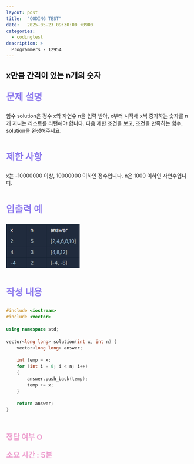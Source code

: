 ```yaml
---
layout: post
title:  "CODING TEST"
date:   2025-05-23 09:30:00 +0900
categories:
  - codingtest
description: >
  Programmers - 12954
---
```

## x만큼 간격이 있는 n개의 숫자

<p style = "color:#8f7cee; font-size:25px; font-weight:bold">
문제 설명
</p>
함수 solution은 정수 x와 자연수 n을 입력 받아, x부터 시작해 x씩 증가하는 숫자를 n개 지니는 리스트를 리턴해야 합니다. 다음 제한 조건을 보고, 조건을 만족하는 함수, solution을 완성해주세요.

<br/>
<br/>

<p style = "color:#8f7cee; font-size:25px; font-weight:bold">
제한 사항
</p>
x는 -10000000 이상, 10000000 이하인 정수입니다.
n은 1000 이하인 자연수입니다.

<br/>
<br/>

<p style = "color:#8f7cee; font-size:25px; font-weight:bold">
입출력 예
</p>

<img src = "../../assets/img/codingtest/12954.png" width = "200" height = "120">

<br/>
<br/>

<p style = "color:#8f7cee; font-size:25px; font-weight:bold">
작성 내용
</p>

```C++
#include <iostream>
#include <vector>

using namespace std;

vector<long long> solution(int x, int n) {
    vector<long long> answer;
    
    int temp = x;
    for (int i = 0; i < n; i++)
    {
        answer.push_back(temp);
        temp += x;
    }
    
    return answer;
}
```

<br/>

<p style = "color:#ed9ece; font-size:20px; font-weight:bold">
정답 여부 O
</p>

<p style = "color:#ed9ece; font-size:20px; font-weight:bold">
소요 시간 : 5분
</p>
